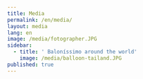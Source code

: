 ```yaml
---
title: Media
permalink: /en/media/
layout: media
lang: en
image: /media/fotographer.JPG
sidebar:
  - title: ' Baloníssimo around the world'
    image: /media/balloon-tailand.JPG
published: true
---
```


